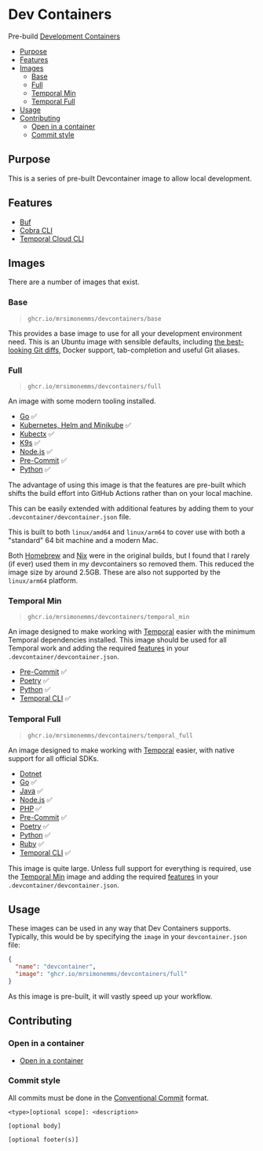 # Dev Containers

Pre-build [Development Containers](https://containers.dev/)

<!-- toc -->

* [Purpose](#purpose)
* [Features](#features)
* [Images](#images)
  * [Base](#base)
  * [Full](#full)
  * [Temporal Min](#temporal-min)
  * [Temporal Full](#temporal-full)
* [Usage](#usage)
* [Contributing](#contributing)
  * [Open in a container](#open-in-a-container)
  * [Commit style](#commit-style)

<!-- Regenerate with "pre-commit run -a markdown-toc" -->

<!-- tocstop -->

## Purpose

This is a series of pre-built Devcontainer image to allow local development.

## Features

* [Buf](./src/buf)
* [Cobra CLI](./src/cobra-cli)
* [Temporal Cloud CLI](./src/tcld)

## Images

There are a number of images that exist.

### Base

> `ghcr.io/mrsimonemms/devcontainers/base`

This provides a base image to use for all your development environment need.
This is an Ubuntu image with sensible defaults, including
[the best-looking Git diffs](https://github.com/so-fancy/diff-so-fancy),
Docker support, tab-completion and useful Git aliases.

### Full

> `ghcr.io/mrsimonemms/devcontainers/full`

An image with some modern tooling installed.

* [Go](https://github.com/devcontainers/features/tree/main/src/go) ✅
* [Kubernetes, Helm and Minikube](https://github.com/devcontainers/features/tree/main/src/kubectl-helm-minikube)
  ✅
* [Kubectx](https://github.com/devcontainers-extra/features/tree/main/src/kubectx-kubens)
  ✅
* [K9s](https://github.com/rio/features/tree/main/src/k9s) ✅
* [Node.js](https://github.com/devcontainers/features/tree/main/src/node) ✅
* [Pre-Commit](https://github.com/devcontainers-extra/features/tree/main/src/pre-commit)
  ✅
* [Python](https://github.com/devcontainers/features/tree/main/src/python) ✅

The advantage of using this image is that the features are pre-built which shifts
the build effort into GitHub Actions rather than on your local machine.

This can be easily extended with additional features by adding them to your
`.devcontainer/devcontainer.json` file.

This is built to both `linux/amd64` and `linux/arm64` to cover use with both a
"standard" 64 bit machine and a modern Mac.

Both [Homebrew](https://github.com/meaningful-ooo/devcontainer-features/tree/main/src/homebrew)
and [Nix](https://github.com/devcontainers/features/tree/main/src/nix) were in
the original builds, but I found that I rarely (if ever) used them in my devcontainers
so removed them. This reduced the image size by around 2.5GB. These are also not
supported by the `linux/arm64` platform.

### Temporal Min

> `ghcr.io/mrsimonemms/devcontainers/temporal_min`

An image designed to make working with [Temporal](https://temporal.io/) easier
with the minimum Temporal dependencies installed. This image should be used for
all Temporal work and adding the required [features](https://containers.dev/features)
in your `.devcontainer/devcontainer.json`.

* [Pre-Commit](https://github.com/devcontainers-extra/features/tree/main/src/pre-commit)
  ✅
* [Poetry](https://github.com/devcontainers-extra/features/tree/main/src/poetry)
  ✅
* [Python](https://github.com/devcontainers/features/tree/main/src/python) ✅
* [Temporal CLI](https://github.com/devcontainers-extra/features/tree/main/src/temporal-cli)
  ✅

### Temporal Full

> `ghcr.io/mrsimonemms/devcontainers/temporal_full`

An image designed to make working with [Temporal](https://temporal.io/) easier,
with native support for all official SDKs.

* [Dotnet](https://github.com/devcontainers/features/tree/main/src/dotnet)
* [Go](https://github.com/devcontainers/features/tree/main/src/go) ✅
* [Java](https://github.com/devcontainers/features/tree/main/src/java) ✅
* [Node.js](https://github.com/devcontainers/features/tree/main/src/node) ✅
* [PHP](https://github.com/devcontainers/features/tree/main/src/php) ✅
* [Pre-Commit](https://github.com/devcontainers-extra/features/tree/main/src/pre-commit)
  ✅
* [Poetry](https://github.com/devcontainers-extra/features/tree/main/src/poetry)
  ✅
* [Python](https://github.com/devcontainers/features/tree/main/src/python) ✅
* [Ruby](https://github.com/devcontainers/features/tree/main/src/ruby) ✅
* [Temporal CLI](https://github.com/devcontainers-extra/features/tree/main/src/temporal-cli)
  ✅

This image is quite large. Unless full support for everything is required,
use the [Temporal Min](#temporal-min) image and adding the required [features](https://containers.dev/features)
in your `.devcontainer/devcontainer.json`.

## Usage

These images can be used in any way that Dev Containers supports. Typically,
this would be by specifying the `image` in your `devcontainer.json` file:

```json
{
  "name": "devcontainer",
  "image": "ghcr.io/mrsimonemms/devcontainers/full"
}
```

As this image is pre-built, it will vastly speed up your workflow.

## Contributing

### Open in a container

* [Open in a container](https://code.visualstudio.com/docs/devcontainers/containers)

### Commit style

All commits must be done in the [Conventional Commit](https://www.conventionalcommits.org)
format.

```git
<type>[optional scope]: <description>

[optional body]

[optional footer(s)]
```
